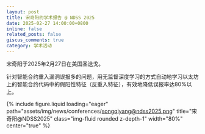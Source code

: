 ```yaml
---
layout: post
title: 宋奇阳的学术报告 @ NDSS 2025
date: 2025-02-27 14:00:00+0800
inline: false
related_posts: false
giscus_comments: true
category: 学术活动
---
```


宋奇阳于2025年2月27日在美国圣迭戈。

针对智能合约重入漏洞误报多的问题，用无监督深度学习的方式自动地学习以太坊上的智能合约代码中的假阳性特征（反重入特征），有效地降低误报率达80%以上。

{% include figure.liquid loading="eager" path="assets/img/news/conferences/songqiyang@ndss2025.png" title="宋奇阳@NDSS2025" class="img-fluid rounded z-depth-1" width="80%" center="true" %}
